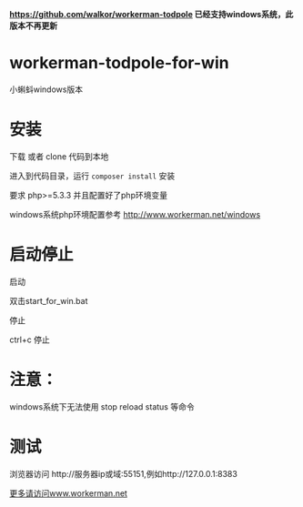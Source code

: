 **https://github.com/walkor/workerman-todpole 已经支持windows系统，此版本不再更新**

# workerman-todpole-for-win
小蝌蚪windows版本

安装
=====
下载 或者 clone 代码到本地

进入到代码目录，运行 ```composer install``` 安装

要求 php>=5.3.3 并且配置好了php环境变量

windows系统php环境配置参考 http://www.workerman.net/windows
  
启动停止
=====
启动

双击start_for_win.bat

停止

ctrl+c 停止

注意：  
=======
windows系统下无法使用 stop reload status 等命令  

测试
=======
浏览器访问 http://服务器ip或域:55151,例如http://127.0.0.1:8383

 [更多请访问www.workerman.net](http://www.workerman.net/)
